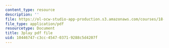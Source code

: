 ```yaml
---
content_type: resource
description: ''
file: https://ol-ocw-studio-app-production.s3.amazonaws.com/courses/18-086-mathematical-methods-for-engineers-ii-spring-2006/10446747c3cc454703719288c5d4207f_0aa6fUHTTeU.pdf
file_type: application/pdf
resourcetype: Document
title: 3play pdf file
uid: 10446747-c3cc-4547-0371-9288c5d4207f
---
```

